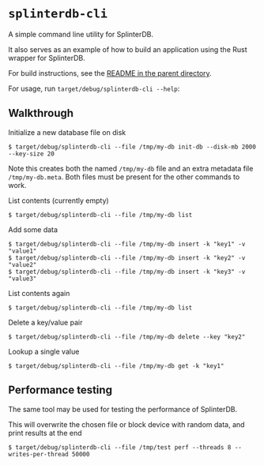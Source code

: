# `splinterdb-cli`

A simple command line utility for SplinterDB.

It also serves as an example of how to build an application using the Rust wrapper for SplinterDB.

For build instructions, see the [README in the parent directory](../README.md).

For usage, run `target/debug/splinterdb-cli --help`:

## Walkthrough
Initialize a new database file on disk
```
$ target/debug/splinterdb-cli --file /tmp/my-db init-db --disk-mb 2000 --key-size 20
```
Note this creates both the named `/tmp/my-db` file and an extra metadata
file `/tmp/my-db.meta`.  Both files must be present for the other
commands to work.

List contents (currently empty)
```
$ target/debug/splinterdb-cli --file /tmp/my-db list
```

Add some data
```
$ target/debug/splinterdb-cli --file /tmp/my-db insert -k "key1" -v "value1"
$ target/debug/splinterdb-cli --file /tmp/my-db insert -k "key2" -v "value2"
$ target/debug/splinterdb-cli --file /tmp/my-db insert -k "key3" -v "value3"
```

List contents again
```
$ target/debug/splinterdb-cli --file /tmp/my-db list
```

Delete a key/value pair
```
$ target/debug/splinterdb-cli --file /tmp/my-db delete --key "key2"
```

Lookup a single value
```
$ target/debug/splinterdb-cli --file /tmp/my-db get -k "key1"
```

## Performance testing
The same tool may be used for testing the performance of SplinterDB.

This will overwrite the chosen file or block device with random data, and print results at the end
```
$ target/debug/splinterdb-cli --file /tmp/test perf --threads 8 --writes-per-thread 50000
```
